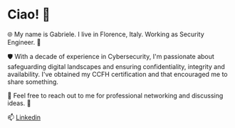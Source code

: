 # Ciao! 👋

🌐 My name is Gabriele. I live in Florence, Italy. Working as Security Engineer. 🔐

🛡️ With a decade of experience in Cybersecurity, I'm passionate about safeguarding digital landscapes and ensuring confidentiality, integrity and availability. I've obtained my CCFH certification and that encouraged me to share something.

🚀 Feel free to reach out to me for professional networking and discussing ideas. 🤝

📫 [Linkedin](https://www.linkedin.com/in/gabriele-piccini/)
